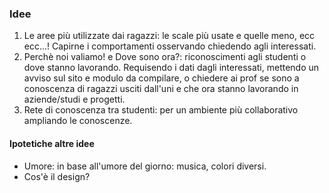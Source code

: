 ### Idee
1. Le aree più utilizzate dai ragazzi: le scale più usate e quelle meno, ecc ecc...! Capirne i comportamenti osservando 
chiedendo agli interessati. 
2. Perchè noi valiamo! e Dove sono ora?: riconoscimenti agli studenti o dove stanno lavorando. Requisendo i dati dagli
interessati, mettendo un avviso sul sito e modulo da compilare, o chiedere ai prof se sono a conoscenza di ragazzi 
usciti dall'uni e che ora stanno lavorando in aziende/studi e progetti. 
3. Rete di conoscenza tra studenti: per un ambiente più collaborativo ampliando le conoscenze. 

#### Ipotetiche altre idee
- Umore: in base all'umore del giorno: musica, colori diversi. 
- Cos'è il design? 
